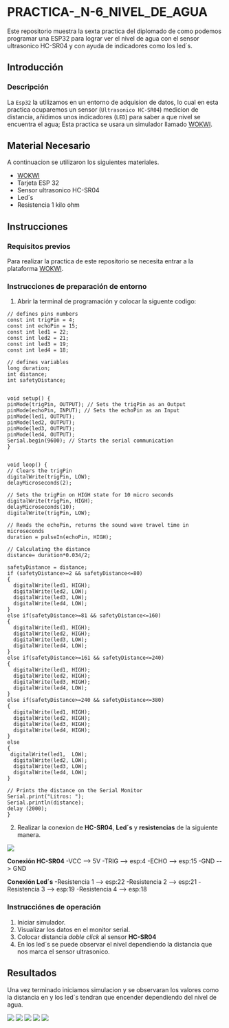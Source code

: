 # PRACTICA-_N-6_NIVEL_DE_AGUA
Este repositorio muestra la sexta practica del diplomado de como podemos programar una ESP32  para lograr ver el nivel de agua con el sensor ultrasonico HC-SR04 y con ayuda de indicadores como los led´s.

## Introducción


### Descripción

La ```Esp32``` la utilizamos en un entorno de adquision de datos, lo cual en esta practica ocuparemos un sensor (```Ultrasonico HC-SR04```)  medicion de distancia, añidimos unos indicadores (```LED```) para saber a que nivel se encuentra el agua; Esta practica se usara un simulador llamado [WOKWI](https://wokwi.com/).


## Material Necesario

A continuacion se utilizaron los siguientes materiales.

- [WOKWI](https://https://wokwi.com/)
- Tarjeta ESP 32
- Sensor ultrasonico HC-SR04
- Led´s
- Resistencia 1 kilo ohm



## Instrucciones

### Requisitos previos

Para realizar la practica de este repositorio se necesita entrar a la plataforma [WOKWI](https://https://wokwi.com/).


### Instrucciones de preparación de entorno 

1. Abrir la terminal de programación y colocar la siguente codigo:

```
// defines pins numbers
const int trigPin = 4;
const int echoPin = 15;
const int led1 = 22;
const int led2 = 21;
const int led3 = 19;
const int led4 = 18;

// defines variables
long duration;
int distance;
int safetyDistance;


void setup() {
pinMode(trigPin, OUTPUT); // Sets the trigPin as an Output
pinMode(echoPin, INPUT); // Sets the echoPin as an Input
pinMode(led1, OUTPUT);
pinMode(led2, OUTPUT);
pinMode(led3, OUTPUT);
pinMode(led4, OUTPUT);
Serial.begin(9600); // Starts the serial communication
}


void loop() {
// Clears the trigPin
digitalWrite(trigPin, LOW);
delayMicroseconds(2);

// Sets the trigPin on HIGH state for 10 micro seconds
digitalWrite(trigPin, HIGH);
delayMicroseconds(10);
digitalWrite(trigPin, LOW);

// Reads the echoPin, returns the sound wave travel time in microseconds
duration = pulseIn(echoPin, HIGH);

// Calculating the distance
distance= duration*0.034/2;

safetyDistance = distance;
if (safetyDistance>=2 && safetyDistance<=80)
{
  digitalWrite(led1, HIGH);
  digitalWrite(led2, LOW);
  digitalWrite(led3, LOW);
  digitalWrite(led4, LOW);
}
else if(safetyDistance>=81 && safetyDistance<=160) 
{
  digitalWrite(led1, HIGH);
  digitalWrite(led2, HIGH);
  digitalWrite(led3, LOW);
  digitalWrite(led4, LOW);
}
else if(safetyDistance>=161 && safetyDistance<=240) 
{
  digitalWrite(led1, HIGH);
  digitalWrite(led2, HIGH);
  digitalWrite(led3, HIGH);
  digitalWrite(led4, LOW);
}
else if(safetyDistance>=240 && safetyDistance<=380) 
{
  digitalWrite(led1, HIGH);
  digitalWrite(led2, HIGH);
  digitalWrite(led3, HIGH);
  digitalWrite(led4, HIGH);
}
else
{
 digitalWrite(led1,  LOW);
  digitalWrite(led2, LOW);
  digitalWrite(led3, LOW);
  digitalWrite(led4, LOW);
}

// Prints the distance on the Serial Monitor
Serial.print("Litros: ");
Serial.println(distance);
delay (2000);
}

```



2. Realizar la conexion de **HC-SR04**, **Led´s** y **resistencias** de la siguiente manera.

![](https://github.com/YasminZagal/PRACTICA-_N-6_NIVEL_DE_AGUA/blob/main/Conexión%20practica%206.png)


  **Conexión HC-SR04**
  -VCC --> 5V
  -TRIG --> esp:4
  -ECHO --> esp:15
  -GND  --> GND
  
  **Conexión Led´s**
  -Resistencia 1 --> esp:22
  -Resistencia 2 --> esp:21
  -Resistencia 3 --> esp:19
  -Resistencia 4 --> esp:18


### Instrucciónes de operación

1. Iniciar simulador.
2. Visualizar los datos en el monitor serial.
3. Colocar distancia *doble click* al sensor **HC-SR04**
4. En los led´s se puede observar el nivel dependiendo la distancia que nos marca el sensor ultrasonico.

  
## Resultados

Una vez terminado iniciamos simulacion y se observaran los valores como la distancia en y los led´s tendran que encender dependiendo del nivel de agua.

![](https://github.com/YasminZagal/PRACTICA-_N-6_NIVEL_DE_AGUA/blob/main/led1.png)
![](https://github.com/YasminZagal/PRACTICA-_N-6_NIVEL_DE_AGUA/blob/main/led2.png)
![](https://github.com/YasminZagal/PRACTICA-_N-6_NIVEL_DE_AGUA/blob/main/led3.png)
![](https://github.com/YasminZagal/PRACTICA-_N-6_NIVEL_DE_AGUA/blob/main/led4.png)
![](https://github.com/YasminZagal/PRACTICA-_N-6_NIVEL_DE_AGUA/blob/main/else.png)

